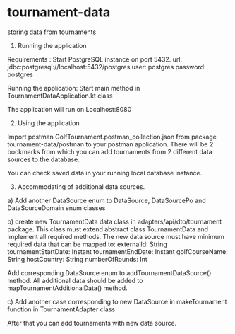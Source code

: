 # tournament-data
storing data from tournaments

1. Running the application

Requirements :
Start PostgreSQL instance on port 5432.
url: jdbc:postgresql://localhost:5432/postgres
user: postgres
password: postgres

Running the application: 
Start main method in TournamentDataApplication.kt class

The application will run on Localhost:8080

2. Using the application

Import postman GolfTournament.postman_collection.json from package tournament-data/postman to your postman application.
There will be 2 bookmarks from which you can add tournaments from 2 different data sources to the database.

You can check saved data in your running local database instance.

3. Accommodating of additional data sources.

a) Add another DataSource enum to DataSource, DataSourcePo and DataSourceDomain enum classes

b) create new TournamentData data class in adapters/api/dto/tournament package. This class must extend abstract class
TournamentData and implement all required methods. The new data source must have minimum required data that can be mapped to:
externalId: String
tournamentStartDate: Instant
tournamentEndDate: Instant
golfCourseName: String
hostCountry: String
numberOfRounds: Int

Add corresponding DataSource enum to addTournamentDataSource() method.
All additional data should be added to mapTournamentAdditionalData() method.

c) Add another case corresponding to new DataSource in makeTournament function in TournamentAdapter class

After that you can add tournaments with new data source.
